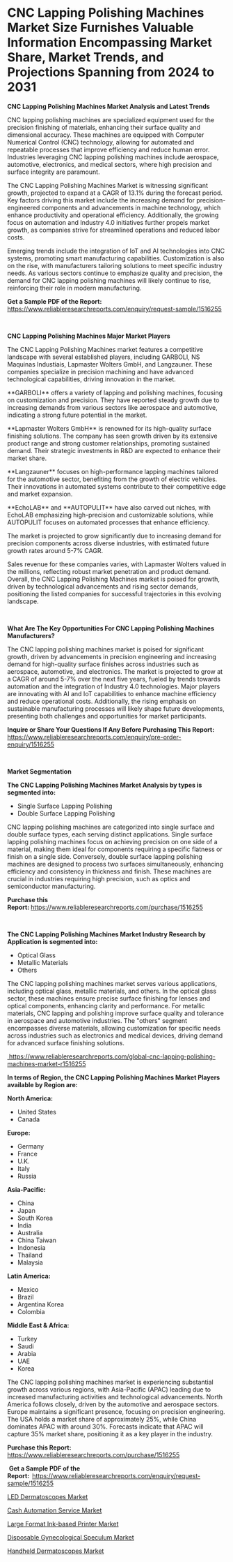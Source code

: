 <p><h1>CNC Lapping Polishing Machines Market Size Furnishes Valuable Information Encompassing Market Share, Market Trends, and Projections Spanning from 2024 to 2031</h1></p><p><strong>CNC Lapping Polishing Machines Market Analysis and Latest Trends</strong></p>
<p><p>CNC lapping polishing machines are specialized equipment used for the precision finishing of materials, enhancing their surface quality and dimensional accuracy. These machines are equipped with Computer Numerical Control (CNC) technology, allowing for automated and repeatable processes that improve efficiency and reduce human error. Industries leveraging CNC lapping polishing machines include aerospace, automotive, electronics, and medical sectors, where high precision and surface integrity are paramount.</p><p>The CNC Lapping Polishing Machines Market is witnessing significant growth, projected to expand at a CAGR of 13.1% during the forecast period. Key factors driving this market include the increasing demand for precision-engineered components and advancements in machine technology, which enhance productivity and operational efficiency. Additionally, the growing focus on automation and Industry 4.0 initiatives further propels market growth, as companies strive for streamlined operations and reduced labor costs.</p><p>Emerging trends include the integration of IoT and AI technologies into CNC systems, promoting smart manufacturing capabilities. Customization is also on the rise, with manufacturers tailoring solutions to meet specific industry needs. As various sectors continue to emphasize quality and precision, the demand for CNC lapping polishing machines will likely continue to rise, reinforcing their role in modern manufacturing.</p></p>
<p><strong>Get a Sample PDF of the Report:&nbsp;</strong> <a href="https://www.reliableresearchreports.com/enquiry/request-sample/1516255?utm_campaign=9&utm_medium=2&utm_source=Github&utm_content=ia&utm_term=27102024&utm_id=cnc-lapping-polishing-machines">https://www.reliableresearchreports.com/enquiry/request-sample/1516255</a></p>
<p>&nbsp;</p>
<p><strong>CNC Lapping Polishing Machines Major Market Players</strong></p>
<p><p>The CNC Lapping Polishing Machines market features a competitive landscape with several established players, including GARBOLI, NS Maquinas Industiais, Lapmaster Wolters GmbH, and Langzauner. These companies specialize in precision machining and have advanced technological capabilities, driving innovation in the market.</p><p>**GARBOLI** offers a variety of lapping and polishing machines, focusing on customization and precision. They have reported steady growth due to increasing demands from various sectors like aerospace and automotive, indicating a strong future potential in the market.</p><p>**Lapmaster Wolters GmbH** is renowned for its high-quality surface finishing solutions. The company has seen growth driven by its extensive product range and strong customer relationships, promoting sustained demand. Their strategic investments in R&D are expected to enhance their market share.</p><p>**Langzauner** focuses on high-performance lapping machines tailored for the automotive sector, benefiting from the growth of electric vehicles. Their innovations in automated systems contribute to their competitive edge and market expansion.</p><p>**EchoLAB** and **AUTOPULIT** have also carved out niches, with EchoLAB emphasizing high-precision and customizable solutions, while AUTOPULIT focuses on automated processes that enhance efficiency.</p><p>The market is projected to grow significantly due to increasing demand for precision components across diverse industries, with estimated future growth rates around 5-7% CAGR. </p><p>Sales revenue for these companies varies, with Lapmaster Wolters valued in the millions, reflecting robust market penetration and product demand. Overall, the CNC Lapping Polishing Machines market is poised for growth, driven by technological advancements and rising sector demands, positioning the listed companies for successful trajectories in this evolving landscape.</p></p>
<p>&nbsp;</p>
<p><strong>What Are The Key Opportunities For CNC Lapping Polishing Machines Manufacturers?</strong></p>
<p><p>The CNC lapping polishing machines market is poised for significant growth, driven by advancements in precision engineering and increasing demand for high-quality surface finishes across industries such as aerospace, automotive, and electronics. The market is projected to grow at a CAGR of around 5-7% over the next five years, fueled by trends towards automation and the integration of Industry 4.0 technologies. Major players are innovating with AI and IoT capabilities to enhance machine efficiency and reduce operational costs. Additionally, the rising emphasis on sustainable manufacturing processes will likely shape future developments, presenting both challenges and opportunities for market participants.</p></p>
<p><strong>Inquire or Share Your Questions If Any Before Purchasing This Report:</strong> <a href="https://www.reliableresearchreports.com/enquiry/pre-order-enquiry/1516255?utm_campaign=9&utm_medium=2&utm_source=Github&utm_content=ia&utm_term=27102024&utm_id=cnc-lapping-polishing-machines">https://www.reliableresearchreports.com/enquiry/pre-order-enquiry/1516255</a></p>
<p>&nbsp;</p>
<p><strong>Market Segmentation</strong></p>
<p><strong>The CNC Lapping Polishing Machines Market Analysis by types is segmented into:</strong></p>
<p><ul><li>Single Surface Lapping Polishing</li><li>Double Surface Lapping Polishing</li></ul></p>
<p><p>CNC lapping polishing machines are categorized into single surface and double surface types, each serving distinct applications. Single surface lapping polishing machines focus on achieving precision on one side of a material, making them ideal for components requiring a specific flatness or finish on a single side. Conversely, double surface lapping polishing machines are designed to process two surfaces simultaneously, enhancing efficiency and consistency in thickness and finish. These machines are crucial in industries requiring high precision, such as optics and semiconductor manufacturing.</p></p>
<p><strong>Purchase this Report:&nbsp;</strong><a href="https://www.reliableresearchreports.com/purchase/1516255?utm_campaign=9&utm_medium=2&utm_source=Github&utm_content=ia&utm_term=27102024&utm_id=cnc-lapping-polishing-machines">https://www.reliableresearchreports.com/purchase/1516255</a></p>
<p>&nbsp;</p>
<p><strong>The CNC Lapping Polishing Machines Market Industry Research by Application is segmented into:</strong></p>
<p><ul><li>Optical Glass</li><li>Metallic Materials</li><li>Others</li></ul></p>
<p><p>The CNC lapping polishing machines market serves various applications, including optical glass, metallic materials, and others. In the optical glass sector, these machines ensure precise surface finishing for lenses and optical components, enhancing clarity and performance. For metallic materials, CNC lapping and polishing improve surface quality and tolerance in aerospace and automotive industries. The "others" segment encompasses diverse materials, allowing customization for specific needs across industries such as electronics and medical devices, driving demand for advanced surface finishing solutions.</p></p>
<p><a href="https://www.reliableresearchreports.com/global-cnc-lapping-polishing-machines-market-r1516255?utm_campaign=9&utm_medium=2&utm_source=Github&utm_content=ia&utm_term=27102024&utm_id=cnc-lapping-polishing-machines">&nbsp;https://www.reliableresearchreports.com/global-cnc-lapping-polishing-machines-market-r1516255</a></p>
<p><strong>In terms of Region, the CNC Lapping Polishing Machines Market Players available by Region are:</strong></p>
<p>
    <p> <strong> North America: </strong>
        <ul>
            <li>United States</li>
            <li>Canada</li>
        </ul>
        </p> 
    <p> <strong> Europe: </strong>
        <ul>
            <li>Germany</li>
            <li>France</li>
            <li>U.K.</li>
            <li>Italy</li>
            <li>Russia</li>
        </ul>
        </p> 
    <p> <strong> Asia-Pacific: </strong>
        <ul>
            <li>China</li>
            <li>Japan</li>
            <li>South Korea</li>
            <li>India</li>
            <li>Australia</li>
            <li>China Taiwan</li>
            <li>Indonesia</li>
            <li>Thailand</li>
            <li>Malaysia</li>
        </ul>
        </p> 
    <p> <strong> Latin America: </strong>
        <ul>
            <li>Mexico</li>
            <li>Brazil</li>
            <li>Argentina Korea</li>
            <li>Colombia</li>
        </ul>
        </p> 
    <p> <strong> Middle East & Africa: </strong>
        <ul>
            <li>Turkey</li>
            <li>Saudi</li>
            <li>Arabia</li>
            <li>UAE</li>
            <li>Korea</li>
        </ul>
    </p>
    </p>
<p><p>The CNC lapping polishing machines market is experiencing substantial growth across various regions, with Asia-Pacific (APAC) leading due to increased manufacturing activities and technological advancements. North America follows closely, driven by the automotive and aerospace sectors. Europe maintains a significant presence, focusing on precision engineering. The USA holds a market share of approximately 25%, while China dominates APAC with around 30%. Forecasts indicate that APAC will capture 35% market share, positioning it as a key player in the industry.</p></p>
<p><strong>Purchase this Report: </strong><a href="https://www.reliableresearchreports.com/purchase/1516255?utm_campaign=9&utm_medium=2&utm_source=Github&utm_content=ia&utm_term=27102024&utm_id=cnc-lapping-polishing-machines">https://www.reliableresearchreports.com/purchase/1516255</a></p>
<p>&nbsp;<strong>Get a Sample PDF of the Report:&nbsp;&nbsp;</strong><a href="https://www.reliableresearchreports.com/enquiry/request-sample/1516255?utm_campaign=9&utm_medium=2&utm_source=Github&utm_content=ia&utm_term=27102024&utm_id=cnc-lapping-polishing-machines">https://www.reliableresearchreports.com/enquiry/request-sample/1516255</a></p>
<p><strong></strong></p>
<p><p><a href="https://www.linkedin.com/pulse/global-led-dermatoscopes-market-focus-application-end-use-l5uye?trk=public_post_embed_feed-article-content&utm_campaign=9&utm_medium=2&utm_source=Github&utm_content=ia&utm_term=27102024&utm_id=cnc-lapping-polishing-machines">LED Dermatoscopes Market</a></p><p><a href="https://github.com/Annahawkins697/Market-Research-Report-List-1/blob/main/cash-automation-service-market.md?utm_campaign=9&utm_medium=2&utm_source=Github&utm_content=ia&utm_term=27102024&utm_id=cnc-lapping-polishing-machines">Cash Automation Service Market</a></p><p><a href="https://issuu.com/reportprime-2/docs/large-format-ink-based-printer-mark_641b28c77025fd?utm_campaign=9&utm_medium=2&utm_source=Github&utm_content=ia&utm_term=27102024&utm_id=cnc-lapping-polishing-machines">Large Format Ink-based Printer Market</a></p><p><a href="https://github.com/MCGEE-CRANECaitlyn/Market-Research-Report-List-1/blob/main/disposable-gynecological-speculum-market.md?utm_campaign=9&utm_medium=2&utm_source=Github&utm_content=ia&utm_term=27102024&utm_id=cnc-lapping-polishing-machines">Disposable Gynecological Speculum Market</a></p><p><a href="https://www.linkedin.com/pulse/global-handheld-dermatoscopes-market-exploring-share-qseee?trk=public_post_embed_feed-article-content&utm_campaign=9&utm_medium=2&utm_source=Github&utm_content=ia&utm_term=27102024&utm_id=cnc-lapping-polishing-machines">Handheld Dermatoscopes Market</a></p></p>